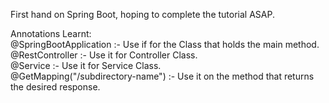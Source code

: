 First hand on Spring Boot, hoping to complete the tutorial ASAP.

Annotations Learnt:
<br> @SpringBootApplication :- Use if for the Class that holds the main method.
<br> @RestController :- Use it for Controller Class.
<br> @Service :- Use it for Service Class.
<br> @GetMapping("/subdirectory-name") :- Use it on the method that returns the desired response.

